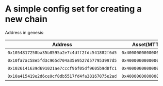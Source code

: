 # A simple config set for creating a new chain

Address in genesis:

| Address                                        | Asset(MTT)             | PrivKey                                                              | Pubkey                                                               |
| ---------------------------------------------- | ---------------------- | -------------------------------------------------------------------- | -------------------------------------------------------------------- |
| `0x1054817258ba35b8595a2e7c4dff2fdc541882f6d5` | `0x400000000000000000` | `0x2064ac2004ae939edbfacdc22b01322c78d9d4ba1fc1f9eb8fd804653dd4bae0` | 0x02a8684e741e51e7ac2a6a22d699474c20c730f833c4505e480dbc5a714b171e06 |
| `0x10fa7ac58e5fd3c965d704a35e9527d577953997d5` | `0x400000000000000000` | `0xb8af24a884ce251f7b69c435d70b26b4d69041695ff24aab1b55d194a3fdd883` | 0x02d8ee7a3aea46ee76aa8f8bfc907ff3a868569b0e1ff0a353c8f5b080dc7fa107 |
| `0x1026141639d691021ae7cccf96f05df9605b9d8fc1` | `0x400000000000000000` | `0xcbed0b1d3a1277a40039319ec662a24e459cebc5a8a67bbe6677be473fa127fe` | 0x020f97e1d661e8ba5cfda8e70c70b183f16ba8d34ba64557e5859f8078102d836e |
| `0x10a415419e2d6ce0cf8db5517fd4fa38167075e2ad` | `0x400000000000000000` | `0xe89799872416a62940a671d2617fca8be0977d1f52289bc3bc94933421343c70` | 0x0286a5d2ec059ee2ae2f2d916311f9830a175154e48ce46995213a432e260c445a |
